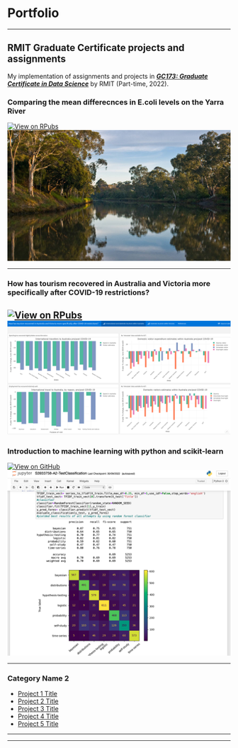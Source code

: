 # Portfolio

---

## RMIT Graduate Certificate projects and assignments  
My implementation of assignments and projects in [***GC173: Graduate Certificate in Data Science***](https://www.rmit.edu.au/study-with-us/levels-of-study/postgraduate-study/graduate-certificates/graduate-certificate-in-data-science-gc173) by RMIT (Part-time, 2022).

### Comparing the mean differecnces in E.coli levels on the Yarra River
[![View on RPubs](https://img.shields.io/badge/RPubs-View_on_RPubs-orange?logo=RPubs)](https://rpubs.com/A-L-E-X/980767)
<img src="images/Upstream-view-Yarra-River-1920x1124.jpeg?raw=true"/>

---
### How has tourism recovered in Australia and Victoria more specifically after COVID-19 restrictions?
[![View on RPubs](https://img.shields.io/badge/RPubs-View_on_RPubs-orange?logo=RPubs)](https://rpubs.com/A-L-E-X/959638)
<img src="images/data dashboard_toursim Vic.png?raw=true"/>
---
### Introduction to machine learning with python and scikit-learn 
[![View on GitHub](https://img.shields.io/badge/GitHub-View_on_GitHub-blue?logo=GitHub)](https://github.com/alexmousse/Machine-learning-with-python)
<img src="images/Ass 2 PDS.png?raw=true"/>

---

### Category Name 2

- [Project 1 Title](http://example.com/)
- [Project 2 Title](http://example.com/)
- [Project 3 Title](http://example.com/)
- [Project 4 Title](http://example.com/)
- [Project 5 Title](http://example.com/)

---




---
<p style="font-size:11px">
<!-- Remove above link if you don't want to attibute -->
